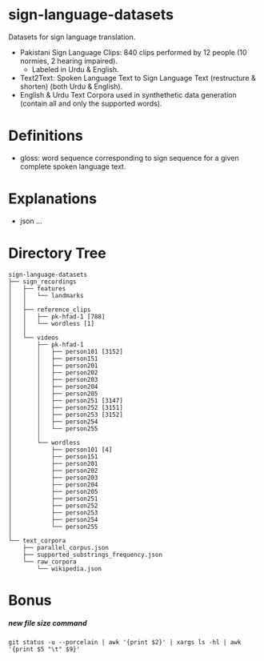 # sign-language-datasets
Datasets for sign language translation.

- Pakistani Sign Language Clips: 840 clips performed by 12 people (10 normies, 2 hearing impaired).
    - Labeled in Urdu & English.
- Text2Text: Spoken Language Text to Sign Language Text (restructure & shorten) (both Urdu & English).
- English & Urdu Text Corpora used in synthethetic data generation (contain all and only the supported words).

# Definitions
- gloss: word sequence corresponding to sign sequence for a given complete spoken language text.

# Explanations
- json ...

# Directory Tree
    sign-language-datasets
    ├── sign_recordings
    │   ├── features
    │   │   └── landmarks
    │   │
    │   ├── reference_clips
    │   │   ├── pk-hfad-1 [788]
    │   │   └── wordless [1]
    │   │
    │   └── videos
    │       ├── pk-hfad-1
    │       │   ├── person101 [3152]
    │       │   ├── person151
    │       │   ├── person201
    │       │   ├── person202
    │       │   ├── person203
    │       │   ├── person204
    │       │   ├── person205
    │       │   ├── person251 [3147]
    │       │   ├── person252 [3151]
    │       │   ├── person253 [3152]
    │       │   ├── person254
    │       │   └── person255
    │       │
    │       └── wordless
    │           ├── person101 [4]
    │           ├── person151
    │           ├── person201
    │           ├── person202
    │           ├── person203
    │           ├── person204
    │           ├── person205
    │           ├── person251
    │           ├── person252
    │           ├── person253
    │           ├── person254
    │           └── person255
    │
    └── text_corpora
        ├── parallel_corpus.json
        ├── supported_substrings_frequency.json
        └── raw_corpora
            └── wikipedia.json

# Bonus
##### new file size command
    git status -u --porcelain | awk '{print $2}' | xargs ls -hl | awk '{print $5 "\t" $9}'